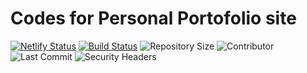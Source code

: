 # Codes for Personal Portofolio site

[![Netlify Status](https://api.netlify.com/api/v1/badges/79e10785-8845-4382-9ae3-3b6e7eca7708/deploy-status)](https://app.netlify.com/sites/nirzak/deploys) [![Build Status](https://img.shields.io/endpoint.svg?url=https%3A%2F%2Factions-badge.atrox.dev%2Fnirzak%2Fnirzak.github.io%2Fbadge%3Fref%3Dsource&style=flat)](https://actions-badge.atrox.dev/nirzak/nirzak.github.io/goto?ref=source) ![Repository Size](https://img.shields.io/github/repo-size/nirzak/nirzak.github.io) ![Contributor](https://img.shields.io/github/contributors/nirzak/nirzak.github.io) ![Last Commit](https://img.shields.io/github/last-commit/nirzak/nirzak.github.io) ![Security Headers](https://img.shields.io/security-headers?url=https%3A%2F%2Fnirzak.me)
